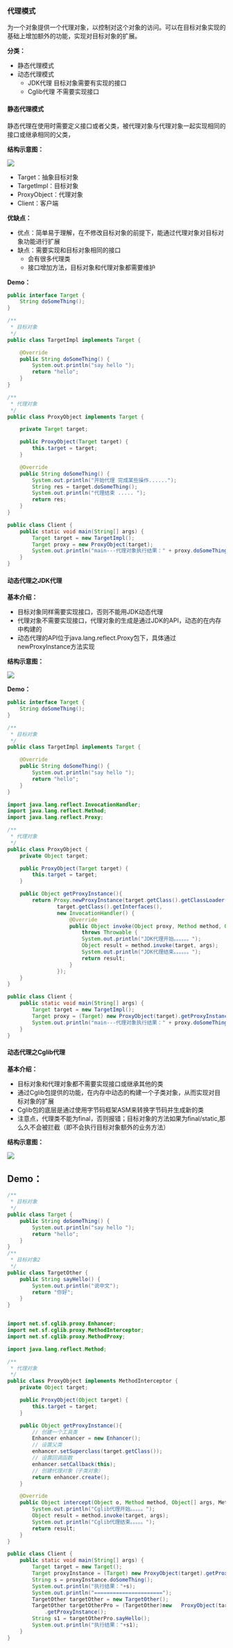 ### 代理模式

为一个对象提供一个代理对象，以控制对这个对象的访问。可以在目标对象实现的基础上增加额外的功能，实现对目标对象的扩展。

**分类：**

+ 静态代理模式
+ 动态代理模式
  + JDK代理 目标对象需要有实现的接口
  + Cglib代理 不需要实现接口

#### 静态代理模式

​	静态代理在使用时需要定义接口或者父类，被代理对象与代理对象一起实现相同的接口或继承相同的父类，

**结构示意图：**

![](StaticProxy.png)

+ Target：抽象目标对象
+ TargetImpl：目标对象
+ ProxyObject：代理对象
+ Client：客户端

**优缺点：**

+ 优点：简单易于理解，在不修改目标对象的前提下，能通过代理对象对目标对象功能进行扩展
+ 缺点：需要实现和目标对象相同的接口
  + 会有很多代理类
  + 接口增加方法，目标对象和代理对象都需要维护

**Demo：**

```java
public interface Target {
    String doSomeThing();
}

/**
 * 目标对象
 */
public class TargetImpl implements Target {

    @Override
    public String doSomeThing() {
        System.out.println("say hello ");
        return "hello";
    }
}

/**
 * 代理对象
 */
public class ProxyObject implements Target {

    private Target target;

    public ProxyObject(Target target) {
        this.target = target;
    }

    @Override
    public String doSomeThing() {
        System.out.println("开始代理 完成某些操作......");
        String res = target.doSomeThing();
        System.out.println("代理结束 ..... ");
        return res;
    }
}

public class Client {
    public static void main(String[] args) {
        Target target = new TargetImpl();
        Target proxy = new ProxyObject(target);
        System.out.println("main---代理对象执行结果：" + proxy.doSomeThing());
    }
}
```

#### 动态代理之JDK代理

**基本介绍：**

+ 目标对象同样需要实现接口，否则不能用JDK动态代理
+ 代理对象不需要实现接口，代理对象的生成是通过JDK的API，动态的在内存中构建的
+ 动态代理的API位于java.lang.reflect.Proxy包下，具体通过newProxyInstance方法实现

**结构示意图：**

![](Dynamic.png)

**Demo：**

```java
public interface Target {
    String doSomeThing();
}

/**
 * 目标对象
 */
public class TargetImpl implements Target {

    @Override
    public String doSomeThing() {
        System.out.println("say hello ");
        return "hello";
    }
}

import java.lang.reflect.InvocationHandler;
import java.lang.reflect.Method;
import java.lang.reflect.Proxy;

/**
 * 代理对象
 */
public class ProxyObject {
    private Object target;

    public ProxyObject(Target target) {
        this.target = target;
    }

    public Object getProxyInstance(){
        return Proxy.newProxyInstance(target.getClass().getClassLoader(),
                target.getClass().getInterfaces(),
                new InvocationHandler() {
                    @Override
                    public Object invoke(Object proxy, Method method, Object[] args) 
                        throws Throwable {
                        System.out.println("JDK代理开始。。。。。。");
                        Object result = method.invoke(target, args);
                        System.out.println("JDK代理结束。。。。。。");
                        return result;
                    }
                });
    }
}

public class Client {
    public static void main(String[] args) {
        Target target = new TargetImpl();
        Target proxy = (Target) new ProxyObject(target).getProxyInstance();
        System.out.println("main---代理对象执行结果：" + proxy.doSomeThing());
    }
}
```

#### 动态代理之Cglib代理

**基本介绍：**

+ 目标对象和代理对象都不需要实现接口或继承其他的类
+ 通过Cglib包提供的功能，在内存中动态的构建一个子类对象，从而实现对目标对象的扩展
+ Cglib包的底层是通过使用字节码框架ASM来转换字节码并生成新的类
+ 注意点，代理类不能为final，否则报错；目标对象的方法如果为final/static,那么久不会被拦截（即不会执行目标对象额外的业务方法）

**结构示意图：**

![](CglibProxy.png)

## Demo：

```java
/**
 * 目标对象
 */
public class Target {
    public String doSomeThing() {
        System.out.println("say hello ");
        return "hello";
    }
}
/**
 * 目标对象2
 */
public class TargetOther {
    public String sayHello() {
        System.out.println("说中文");
        return "你好";
    }
}


import net.sf.cglib.proxy.Enhancer;
import net.sf.cglib.proxy.MethodInterceptor;
import net.sf.cglib.proxy.MethodProxy;

import java.lang.reflect.Method;

/**
 * 代理对象
 */
public class ProxyObject implements MethodInterceptor {
    private Object target;

    public ProxyObject(Object target) {
        this.target = target;
    }

    public Object getProxyInstance(){
        // 创建一个工具类
        Enhancer enhancer = new Enhancer();
        // 设置父类
        enhancer.setSuperclass(target.getClass());
        // 设置回调函数
        enhancer.setCallback(this);
        // 创建代理对象（子类对象）
        return enhancer.create();
    }

    @Override
    public Object intercept(Object o, Method method, Object[] args, MethodProxy methodProxy) 			throws Throwable {
        System.out.println("Cglib代理开始。。。。。");
        Object result = method.invoke(target, args);
        System.out.println("Cglib代理结束。。。。。");
        return result;
    }
}

public class Client {
    public static void main(String[] args) {
        Target target = new Target();
        Target proxyInstance = (Target) new ProxyObject(target).getProxyInstance();
        String s = proxyInstance.doSomeThing();
        System.out.println("执行结果："+s);
        System.out.println("======================");
        TargetOther targetOther = new TargetOther();
        TargetOther targetOtherPro = (TargetOther)new 	ProxyObject(targetOther)
            .getProxyInstance();
        String s1 = targetOtherPro.sayHello();
        System.out.println("执行结果："+s1);
    }
}

```

